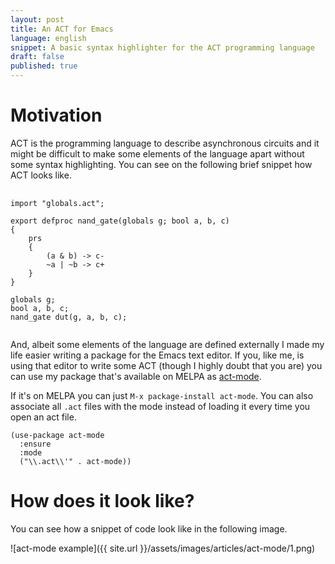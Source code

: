 ```yaml
---
layout: post
title: An ACT for Emacs
language: english
snippet: A basic syntax highlighter for the ACT programming language
draft: false
published: true
---
```


# Motivation

ACT is the programming language to describe asynchronous circuits and
it might be difficult to make some elements of the language apart without
some syntax highlighting. You can see on the following brief snippet how
ACT looks like.


<pre class="language-plaintext">
  <code>
import "globals.act";

export defproc nand_gate(globals g; bool a, b, c)
{
    prs<g.Vdd, g.GND>
    {
        (a & b) -> c-
        ~a | ~b -> c+
    }
}

globals g;
bool a, b, c;
nand_gate dut(g, a, b, c);
  </code>
</pre>

And, albeit some elements of the language are defined externally I made
my life easier writing a package for the Emacs text editor. If you, like me,
is using that editor to write some ACT (though I highly doubt that you are)
you can use my package that's available on MELPA as [act-mode](https://github.com/rafaelcn/act).

If it's on MELPA you can just `M-x package-install act-mode`. You can also
associate all `.act` files with the mode instead of loading it every time
you open an act file.

```
(use-package act-mode
  :ensure
  :mode
  ("\\.act\\'" . act-mode))
```

# How does it look like?

You can see how a snippet of code look like in the following image.

![act-mode example]({{ site.url }}/assets/images/articles/act-mode/1.png)
